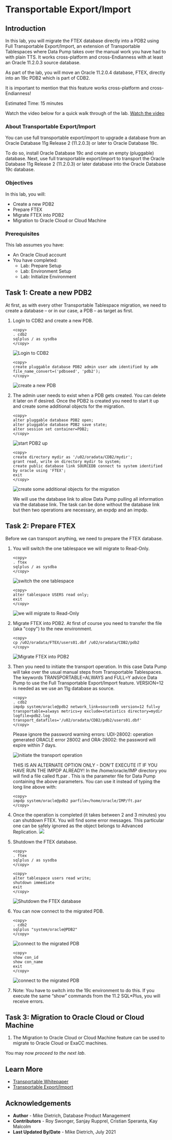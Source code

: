 # Transportable Export/Import

## Introduction

In this lab, you will migrate the FTEX database directly into a PDB2 using Full Transportable Export/Import, an extension of Transportable Tablespaces where Data Pump takes over the manual work you have had to with plain TTS. It works cross-platform and cross-Endianness with at least an Oracle 11.2.0.3 source database.

As part of the lab, you will move an Oracle 11.2.0.4 database, FTEX, directly into an 19c PDB2 which is part of CDB2.

It is important to mention that this feature works cross-platform and cross-Endianness!

Estimated Time: 15 minutes

Watch the video below for a quick walk through of the lab.
[Watch the video](youtube:cIC9UBdnJ7Q)

### About Transportable Export/Import

You can use full transportable export/import to upgrade a database from an Oracle Database 11g Release 2 (11.2.0.3) or later to Oracle Database 19c.

To do so, install Oracle Database 19c and create an empty (pluggable) database. Next, use full transportable export/import to transport the Oracle Database 11g Release 2 (11.2.0.3) or later database into the Oracle Database 19c database.

### Objectives

In this lab, you will:

* Create a new PDB2
* Prepare FTEX
* Migrate FTEX into PDB2
* Migration to Oracle Cloud or Cloud Machine

### Prerequisites

This lab assumes you have:

- An Oracle Cloud account
- You have completed:
    - Lab: Prepare Setup 
    - Lab: Environment Setup
    - Lab: Initialize Environment

## Task 1: Create a new PDB2

At first, as with every other Transportable Tablespace migration, we need to create a database – or in our case, a PDB – as target as first.

1. Login to CDB2 and create a new PDB.

    ```
    <copy>
    . cdb2
    sqlplus / as sysdba
    </copy>
    ```

    ![Login to CDB2](./images/trans_exp_1.png " ")

    ```
    <copy>
    create pluggable database PDB2 admin user adm identified by adm file_name_convert=('pdbseed', 'pdb2');
    </copy>
    ```

    ![create a new PDB](./images/trans_exp_2.png " ")

2.  The admin user needs to exist when a PDB gets created. You can delete it later on if desired. Once the PDB2 is created you need to start it up and create some additional objects for the migration.

    ```
    <copy>
    alter pluggable database PDB2 open;
    alter pluggable database PDB2 save state;
    alter session set container=PDB2;
    </copy>
    ```

    ![start PDB2 up](./images/trans_exp_3.png " ")

    ```
    <copy>
    create directory mydir as '/u02/oradata/CDB2/mydir';
    grant read, write on directory mydir to system;
    create public database link SOURCEDB connect to system identified by oracle using 'FTEX';
    exit
    </copy>
    ```

    ![create some additional objects for the migration](./images/trans_exp_4.png " ")

    We will use the database link to allow Data Pump pulling all information via the database link. The task can be done without the database link but then two operations are necessary, an expdp and an impdp.

## Task 2: Prepare FTEX

Before we can transport anything, we need to prepare the FTEX database.

1. You will switch the one tablespace we will migrate to Read-Only.

    ```
    <copy>
    . ftex
    sqlplus / as sysdba
    </copy>
    ```
    ![switch the one tablespace](./images/trans_exp_5.png " ")

    ```
    <copy>
    alter tablespace USERS read only;
    exit
    </copy>
    ```
    ![we will migrate to Read-Only](./images/trans_exp_6.png " ")

2. Migrate FTEX into PDB2.  At first of course you need to transfer the file (aka "copy") to the new environment.

    ```
    <copy>
    cp /u02/oradata/FTEX/users01.dbf /u02/oradata/CDB2/pdb2
    </copy>
    ```
    ![Migrate FTEX into PDB2](./images/trans_exp_7.png " ")

3. Then you need to initiate the transport operation. In this case Data Pump will take over the usual manual steps from Transportable Tablespaces. The keywords TRANSPORTABLE=ALWAYS and FULL=Y advice Data Pump to use the Full Transportable Export/Import feature. VERSION=12 is needed as we use an 11g database as source.

    ```
    <copy>
    . cdb2
    impdp system/oracle@pdb2 network_link=sourcedb version=12 full=y transportable=always metrics=y exclude=statistics directory=mydir logfile=pdb2.log transport_datafiles='/u02/oradata/CDB2/pdb2/users01.dbf'
    </copy>
    ```

    Please ignore the password warning errors: UDI-28002: operation generated ORACLE error 28002 and ORA-28002: the password will expire within 7 days.

    ![initiate the transport operation](./images/trans_exp_8.png " ")

    THIS IS AN ALTERNATE OPTION ONLY - DON'T EXECUTE IT IF YOU HAVE RUN THE IMPDP ALREADY!
    In the /home/oracle/IMP directory you will find a file called ft.par . This is the parameter file for Data Pump containing the above parameters. You can use it instead of typing the long line above with:

    ```
    <copy>
    impdp system/oracle@pdb2 parfile=/home/oracle/IMP/ft.par
    </copy>
    ```


4. Once the operation is completed (it takes between 2 and 3 minutes) you can shutdown FTEX. You will find some error messages. This particular one can be safely ignored as the object belongs to Advanced Replication.
    ![](./images/trans_exp_9.png " ")

    <!-- ```
    W-1 Processing object type DATABASE_EXPORT/SYSTEM_PROCOBJACT/POST_SYSTEM_ACTIONS/PROCACT_SYSTEM
    ORA-39083: Object type PROCACT_SYSTEM failed to create with error:
    ORA-04042: procedure, function, package, or package body does not exist

    Failing sql is:
    BEGIN
    SYS.DBMS_UTILITY.EXEC_DDL_STATEMENT('GRANT EXECUTE ON DBMS_DEFER_SYS TO "DBA"');COMMIT; END;

    W-1      Completed 4 PROCACT_SYSTEM objects in 25 seconds
    ``` -->
5. Shutdown the FTEX database.

    ```
    <copy>
    . ftex
    sqlplus / as sysdba
    </copy>
    ```
    ```
    <copy>
    alter tablespace users read write;
    shutdown immediate
    exit
    </copy>
    ```
    ![Shutdown the FTEX database](./images/trans_exp_10.png " ")

6. You can now connect to the migrated PDB.

    ```
    <copy>
    . cdb2
    sqlplus "system/oracle@PDB2"
    </copy>
    ```
    ![connect to the migrated PDB](./images/trans_exp_11.png " ")

    ```
    <copy>
    show con_id
    show con_name
    exit
    </copy>
    ```
    ![connect to the migrated PDB](./images/trans_exp_12.png " ")

7. Note: You have to switch into the 19c environment to do this. If you execute the same “show” commands from the 11.2 SQL*Plus, you will receive errors.

## Task 3: Migration to Oracle Cloud or Cloud Machine

1. The Migration to Oracle Cloud or Cloud Machine feature can be used to migrate to Oracle Cloud or ExaCC machines.

You may now *proceed to the next lab*.

## Learn More

* [Transportable Whitepaper](https://www.google.com/url?sa=t&rct=j&q=&esrc=s&source=web&cd=&cad=rja&uact=8&ved=2ahUKEwjS_Z6SyPPuAhXxdM0KHV55AcoQFjADegQIARAD&url=https%3A%2F%2Fwww.oracle.com%2Ftechnetwork%2Fdatabase%2Fenterprise-edition%2Ffull-transportable-wp-18c-4394831.pdf&usg=AOvVaw3ya8bunmf1sanswdy5rDUL)
* [Transportable Export/Import](https://docs.oracle.com/en/database/oracle/oracle-database/19/admin/transporting-data.html#GUID-FA4AAD15-5305-45A9-9644-DB7D7DCD30D2)

## Acknowledgements

* **Author** - Mike Dietrich, Database Product Management
* **Contributors** -  Roy Swonger, Sanjay Rupprel, Cristian Speranta, Kay Malcolm
* **Last Updated By/Date** - Mike Dietrich, July 2021

